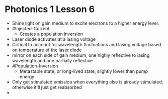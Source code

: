 # Photonics 1 Lesson 6
- Shine light on gain medium to excite electrons to a higher energy level.
- #Injected-Current
  - Creates a population inversion
- Laser diode activates at a lasing voltage
- Critical to account for wavelength fluctuations and lasing voltage based on temperature of the laser diode
- mirror on each side of gain medium, one highly reflective to lasing wavelength and one partially reflective
- #Population-Inversion
  - Metastable state, or long-lived state, slightly lower than pump energy
- Only get stimulated emission when everything else is already stimulated, otherwise it'll just get reabsorbed
- 
